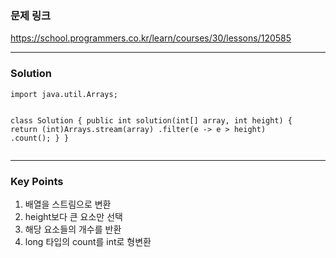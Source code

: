 <h3 id="문제-링크">문제 링크</h3>
<p><a href="https://school.programmers.co.kr/learn/courses/30/lessons/120585">https://school.programmers.co.kr/learn/courses/30/lessons/120585</a></p>
<hr />
<h3 id="solution">Solution</h3>
<pre><code class="language-java">import java.util.Arrays;

class Solution {
    public int solution(int[] array, int height) {
        return (int)Arrays.stream(array)
                .filter(e -&gt; e &gt; height)
                .count();
    }
}</code></pre>
<hr />
<h3 id="key-points">Key Points</h3>
<ol>
<li>배열을 스트림으로 변환</li>
<li>height보다 큰 요소만 선택</li>
<li>해당 요소들의 개수를 반환</li>
<li>long 타입의 count를 int로 형변환</li>
</ol>